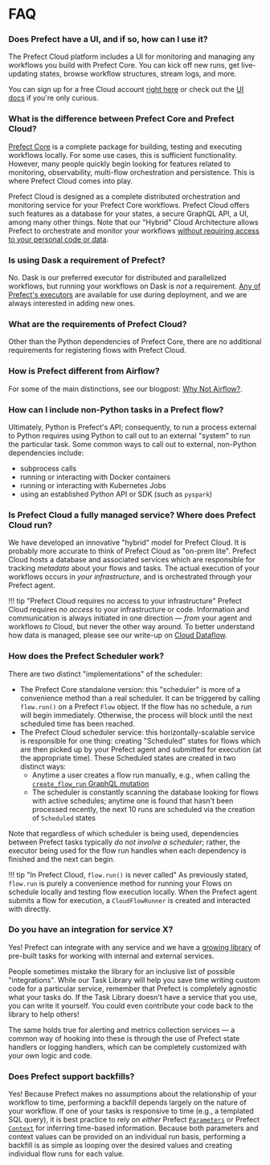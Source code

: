 # FAQ

### Does Prefect have a UI, and if so, how can I use it?

The Prefect Cloud platform includes a UI for monitoring and managing any workflows you build with Prefect Core. You can kick off new runs, get live-updating states, browse workflow structures, stream logs, and more.

You can sign up for a free Cloud account [right here](https://www.prefect.io/download) or check out the [UI docs](/orchestration/ui/dashboard/) if you're only curious.

### What is the difference between Prefect Core and Prefect Cloud?

[Prefect Core](https://github.com/PrefectHQ/prefect) is a complete package for building, testing and executing workflows locally. For some use cases, this is sufficient functionality. However, many people quickly begin looking for features related to monitoring, observability, multi-flow orchestration and persistence. This is where Prefect Cloud comes into play. 

Prefect Cloud is designed as a complete distributed orchestration and monitoring service for your Prefect Core workflows. Prefect Cloud offers such features as a database for your states, a secure GraphQL API, a UI, among many other things. Note that our "Hybrid" Cloud Architecture allows Prefect to orchestrate and monitor your workflows [without requiring access to your personal code or data](/orchestration/faq/dataflow/).

### Is using Dask a requirement of Prefect?

No. Dask is our preferred executor for distributed and parallelized workflows, but running your workflows on Dask is _not_ a requirement. [Any of Prefect's executors](/api-ref/latest/executors/) are available for use during deployment, and we are always interested in adding new ones.

### What are the requirements of Prefect Cloud?

Other than the Python dependencies of Prefect Core, there are no additional requirements for registering flows with Prefect Cloud.

### How is Prefect different from Airflow?

For some of the main distinctions, see our blogpost: [Why Not Airflow?](https://medium.com/the-prefect-blog/why-not-airflow-4cfa423299c4).

### How can I include non-Python tasks in a Prefect flow?

Ultimately, Python is Prefect's API; consequently, to run a process external to Python requires using Python to call out to an external "system" to run the particular task. Some common ways to call out to external, non-Python dependencies include:

- subprocess calls
- running or interacting with Docker containers
- running or interacting with Kubernetes Jobs
- using an established Python API or SDK (such as `pyspark`)

### Is Prefect Cloud a fully managed service? Where does Prefect Cloud run?

We have developed an innovative "hybrid" model for Prefect Cloud. It is probably more accurate to think of Prefect Cloud as "on-prem lite". Prefect Cloud hosts a database and associated services which are responsible for tracking _metadata_ about your flows and tasks. The actual execution of your workflows occurs in _your infrastructure_, and is orchestrated through your Prefect agent.

!!! tip "Prefect Cloud requires no access to your infrastructure"
    Prefect Cloud requires _no access_ to your infrastructure or code. Information and communication is always initiated in one direction &mdash; _from_ your agent and workflows _to_ Cloud, but never the other way around. To better understand how data is managed, please see our write-up on [Cloud Dataflow](/orchestration/faq/dataflow/).

### How does the Prefect Scheduler work?

There are two distinct "implementations" of the scheduler:

- The Prefect Core standalone version: this "scheduler" is more of a convenience method than a real scheduler. It can be triggered by calling `flow.run()` on a Prefect `Flow` object. If the flow has no schedule, a run will begin immediately. Otherwise, the process will block until the next scheduled time has been reached.
- The Prefect Cloud scheduler service: this horizontally-scalable service is responsible for one thing: creating "Scheduled" states for flows which are then picked up by your Prefect agent and submitted for execution (at the appropriate time). These Scheduled states are created in two distinct ways:
  - Anytime a user creates a flow run manually, e.g., when calling the [`create_flow_run` GraphQL mutation](/orchestration/concepts/flow_runs/#graphql)
  - The scheduler is constantly scanning the database looking for flows with active schedules; anytime one is found that hasn't been processed recently, the next 10 runs are scheduled via the creation of `Scheduled` states

Note that regardless of which scheduler is being used, dependencies between Prefect tasks typically _do not involve a scheduler_; rather, the executor being used for the flow run handles when each dependency is finished and the next can begin.

!!! tip "In Prefect Cloud, `flow.run()` is never called"
    As previously stated, `flow.run` is purely a convenience method for running your Flows on schedule locally and testing flow execution locally. When the Prefect agent submits a flow for execution, a `CloudFlowRunner` is created and interacted with directly.

### Do you have an integration for service X?

Yes! Prefect can integrate with any service and we have a [growing library](/core/task_library/overview/) of pre-built tasks for working with internal and external services.

People sometimes mistake the library for an inclusive list of possible "integrations". While our Task Library will help you save time writing custom code for a particular service, remember that Prefect is completely agnostic what your tasks do. If the Task Library doesn't have a service that you use, you can write it yourself. You could even contribute your code back to the library to help others!

The same holds true for alerting and metrics collection services &mdash; a common way of hooking into these is through the use of Prefect state handlers or logging handlers, which can be completely customized with your own logic and code.

### Does Prefect support backfills?

Yes! Because Prefect makes no assumptions about the relationship of your workflow to time, performing a backfill depends largely on the nature of your workflow. If one of your tasks is responsive to time (e.g., a templated SQL query), it is best practice to rely on _either_ Prefect [`Parameters`](/core/concepts/parameters/) or Prefect [`Context`](/core/concepts/execution/#context) for inferring time-based information. Because both parameters and context values can be provided on an individual run basis, performing a backfill is as simple as looping over the desired values and creating individual flow runs for each value.
